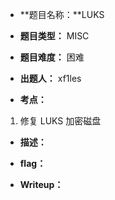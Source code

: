 * **题目名称：**LUKS

* **题目类型：** MISC

* **题目难度：** 困难

* **出题人：** xf1les

* **考点：**  

1. 修复 LUKS 加密磁盘

* **描述：**  

* **flag：**

* **Writeup：** 

